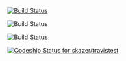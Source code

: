 [![Build Status](https://travis-ci.org/oliverlundquist/travistest.svg?branch=master)](https://travis-ci.org/oliverlundquist/travistest)

![Build Status](https://circleci.com/gh/skazer/travistest.png?circle-token=:circle-token)

![Build Status](https://circleci.com/gh/skazer/travistest.svg?style=shield&circle-token=:circle-token)




[ ![Codeship Status for skazer/travistest](https://codeship.io/projects/0ca2e800-2c00-0132-e8dc-32dfabfc244a/status)](https://codeship.io/projects/38727)
